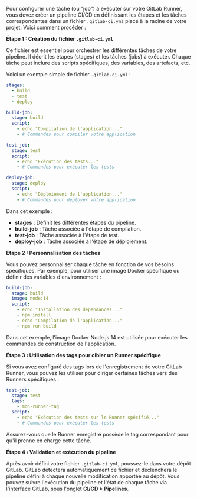 Pour configurer une tâche (ou "job") à exécuter sur votre GitLab Runner, vous devez créer un pipeline CI/CD en définissant les étapes et les tâches correspondantes dans un fichier `.gitlab-ci.yml` placé à la racine de votre projet. Voici comment procéder :

**Étape 1 : Création du fichier `.gitlab-ci.yml`**

Ce fichier est essentiel pour orchestrer les différentes tâches de votre pipeline. Il décrit les étapes (stages) et les tâches (jobs) à exécuter. Chaque tâche peut inclure des scripts spécifiques, des variables, des artefacts, etc.

Voici un exemple simple de fichier `.gitlab-ci.yml` :


```yaml
stages:
  - build
  - test
  - deploy

build-job:
  stage: build
  script:
    - echo "Compilation de l'application..."
    - # Commandes pour compiler votre application

test-job:
  stage: test
  script:
    - echo "Exécution des tests..."
    - # Commandes pour exécuter les tests

deploy-job:
  stage: deploy
  script:
    - echo "Déploiement de l'application..."
    - # Commandes pour déployer votre application
```


Dans cet exemple :

- **stages** : Définit les différentes étapes du pipeline.
- **build-job** : Tâche associée à l'étape de compilation.
- **test-job** : Tâche associée à l'étape de test.
- **deploy-job** : Tâche associée à l'étape de déploiement.

**Étape 2 : Personnalisation des tâches**

Vous pouvez personnaliser chaque tâche en fonction de vos besoins spécifiques. Par exemple, pour utiliser une image Docker spécifique ou définir des variables d'environnement :


```yaml
build-job:
  stage: build
  image: node:14
  script:
    - echo "Installation des dépendances..."
    - npm install
    - echo "Compilation de l'application..."
    - npm run build
```


Dans cet exemple, l'image Docker Node.js 14 est utilisée pour exécuter les commandes de construction de l'application.

**Étape 3 : Utilisation des tags pour cibler un Runner spécifique**

Si vous avez configuré des tags lors de l'enregistrement de votre GitLab Runner, vous pouvez les utiliser pour diriger certaines tâches vers des Runners spécifiques :


```yaml
test-job:
  stage: test
  tags:
    - mon-runner-tag
  script:
    - echo "Exécution des tests sur le Runner spécifié..."
    - # Commandes pour exécuter les tests
```


Assurez-vous que le Runner enregistré possède le tag correspondant pour qu'il prenne en charge cette tâche.

**Étape 4 : Validation et exécution du pipeline**

Après avoir défini votre fichier `.gitlab-ci.yml`, poussez-le dans votre dépôt GitLab. GitLab détectera automatiquement ce fichier et déclenchera le pipeline défini à chaque nouvelle modification apportée au dépôt. Vous pouvez suivre l'exécution du pipeline et l'état de chaque tâche via l'interface GitLab, sous l'onglet **CI/CD > Pipelines**.
